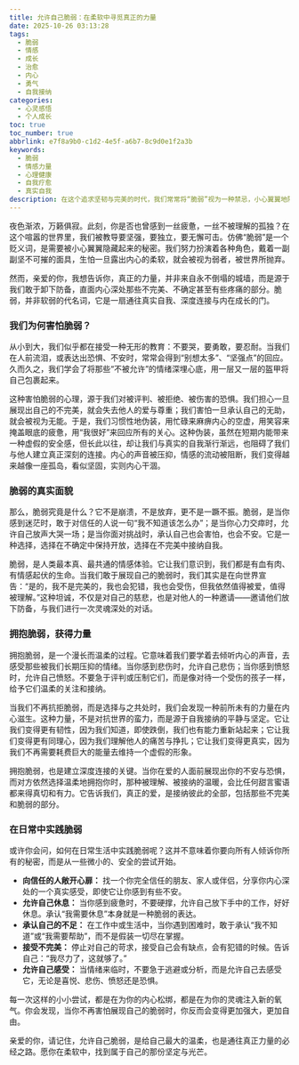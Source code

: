 ```yaml
---
title: 允许自己脆弱：在柔软中寻觅真正的力量
date: 2025-10-26 03:13:28
tags:
  - 脆弱
  - 情感
  - 成长
  - 治愈
  - 内心
  - 勇气
  - 自我接纳
categories:
  - 心灵感悟
  - 个人成长
toc: true
toc_number: true
abbrlink: e7f8a9b0-c1d2-4e5f-a6b7-8c9d0e1f2a3b
keywords:
  - 脆弱
  - 情感力量
  - 心理健康
  - 自我疗愈
  - 真实自我
description: 在这个追求坚韧与完美的时代，我们常常将“脆弱”视为一种禁忌，小心翼翼地隐藏起内心的柔软与不安。然而，真正的力量并非来自无懈可击的盔甲，而是源于我们敢于卸下防备，直面内心深处那些不完美、不确定甚至有些疼痛的部分。这篇文章将带你走进脆弱的深层含义，探索它如何成为我们通往自我接纳、深度连接与内在成长的桥梁，并最终发现，在允许自己脆弱的那一刻，我们才真正开始变得强大。
---
```


夜色渐浓，万籁俱寂。此刻，你是否也曾感到一丝疲惫，一丝不被理解的孤独？在这个喧嚣的世界里，我们被教导要坚强，要独立，要无懈可击。仿佛“脆弱”是一个贬义词，是需要被小心翼翼隐藏起来的秘密。我们努力扮演着各种角色，戴着一副副坚不可摧的面具，生怕一旦露出内心的柔软，就会被视为弱者，被世界所抛弃。

然而，亲爱的你，我想告诉你，真正的力量，并非来自永不倒塌的城墙，而是源于我们敢于卸下防备，直面内心深处那些不完美、不确定甚至有些疼痛的部分。脆弱，并非软弱的代名词，它是一扇通往真实自我、深度连接与内在成长的门。

### 我们为何害怕脆弱？

从小到大，我们似乎都在接受一种无形的教育：不要哭，要勇敢，要忍耐。当我们在人前流泪，或表达出恐惧、不安时，常常会得到“别想太多”、“坚强点”的回应。久而久之，我们学会了将那些“不被允许”的情绪深埋心底，用一层又一层的盔甲将自己包裹起来。

这种害怕脆弱的心理，源于我们对被评判、被拒绝、被伤害的恐惧。我们担心一旦展现出自己的不完美，就会失去他人的爱与尊重；我们害怕一旦承认自己的无助，就会被视为无能。于是，我们习惯性地伪装，用忙碌来麻痹内心的空虚，用笑容来掩盖眼底的疲惫，用“我很好”来回应所有的关心。这种伪装，虽然在短期内能带来一种虚假的安全感，但长此以往，却让我们与真实的自我渐行渐远，也阻碍了我们与他人建立真正深刻的连接。内心的声音被压抑，情感的流动被阻断，我们变得越来越像一座孤岛，看似坚固，实则内心干涸。

### 脆弱的真实面貌

那么，脆弱究竟是什么？它不是崩溃，不是放弃，更不是一蹶不振。脆弱，是当你感到迷茫时，敢于对信任的人说一句“我不知道该怎么办”；是当你心力交瘁时，允许自己放声大哭一场；是当你面对挑战时，承认自己也会害怕，也会不安。它是一种选择，选择在不确定中保持开放，选择在不完美中接纳自我。

脆弱，是人类最本真、最共通的情感体验。它让我们意识到，我们都是有血有肉、有情感起伏的生命。当我们敢于展现自己的脆弱时，我们其实是在向世界宣告：“是的，我不是完美的，我也会犯错，我也会受伤，但我依然值得被爱，值得被理解。”这种坦诚，不仅是对自己的慈悲，也是对他人的一种邀请——邀请他们放下防备，与我们进行一次灵魂深处的对话。

### 拥抱脆弱，获得力量

拥抱脆弱，是一个漫长而温柔的过程。它意味着我们要学着去倾听内心的声音，去感受那些被我们长期压抑的情绪。当你感到悲伤时，允许自己悲伤；当你感到愤怒时，允许自己愤怒。不要急于评判或压制它们，而是像对待一个受伤的孩子一样，给予它们温柔的关注和接纳。

当我们不再抗拒脆弱，而是选择与之共处时，我们会发现一种前所未有的力量在内心滋生。这种力量，不是对抗世界的蛮力，而是源于自我接纳的平静与坚定。它让我们变得更有韧性，因为我们知道，即使跌倒，我们也有能力重新站起来；它让我们变得更有同理心，因为我们理解他人的痛苦与挣扎；它让我们变得更真实，因为我们不再需要耗费巨大的能量去维持一个虚假的形象。

拥抱脆弱，也是建立深度连接的关键。当你在爱的人面前展现出你的不安与恐惧，而对方依然选择温柔地拥抱你时，那种被理解、被接纳的温暖，会比任何甜言蜜语都来得真切和有力。它告诉我们，真正的爱，是接纳彼此的全部，包括那些不完美和脆弱的部分。

### 在日常中实践脆弱

或许你会问，如何在日常生活中实践脆弱呢？这并不意味着你要向所有人倾诉你所有的秘密，而是从一些微小的、安全的尝试开始。

*   **向信任的人敞开心扉：** 找一个你完全信任的朋友、家人或伴侣，分享你内心深处的一个真实感受，即使它让你感到有些不安。
*   **允许自己休息：** 当你感到疲惫时，不要硬撑，允许自己放下手中的工作，好好休息。承认“我需要休息”本身就是一种脆弱的表达。
*   **承认自己的不足：** 在工作中或生活中，当你遇到困难时，敢于承认“我不知道”或“我需要帮助”，而不是假装一切尽在掌握。
*   **接受不完美：** 停止对自己的苛求，接受自己会有缺点，会有犯错的时候。告诉自己：“我尽力了，这就够了。”
*   **允许自己感受：** 当情绪来临时，不要急于逃避或分析，而是允许自己去感受它，无论是喜悦、悲伤、愤怒还是恐惧。

每一次这样的小小尝试，都是在为你的内心松绑，都是在为你的灵魂注入新的氧气。你会发现，当你不再害怕展现自己的脆弱时，你反而会变得更加强大，更加自由。

亲爱的你，请记住，允许自己脆弱，是给自己最大的温柔，也是通往真正力量的必经之路。愿你在柔软中，找到属于自己的那份坚定与光芒。